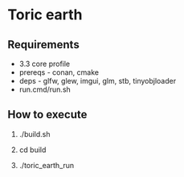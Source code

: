 # Toric earth


## Requirements

- 3.3 core profile
- prereqs - conan, cmake
- deps - glfw, glew, imgui, glm, stb, tinyobjloader
- run.cmd/run.sh

## How to execute

1. ./build.sh

2. cd build

3. ./toric_earth_run





